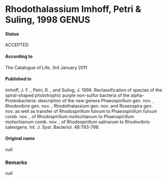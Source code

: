 Rhodothalassium Imhoff, Petri & Suling, 1998 GENUS
=======

#### Status
ACCEPTED

#### According to
The Catalogue of Life, 3rd January 2011

#### Published in
Imhoff, J. F. , Petri, R. , and Suling, J. 1998. Reclassification of species of the spiral-shaped phototrophic purple non-sulfur bacteria of the alpha-Proteobacteria: description of the new genera Phaeospirillum gen. nov. , Rhodovibrio gen. nov. , Rhodothalassium gen. nov. and Roseospira gen. nov. as well as transfer of Rhodospirillum fulvum to Phaeospirillum fulvum comb. nov. , of Rhodospirillum molischianum to Phaeospirillum molischianum comb. nov. , of Rhodospirillum salinarum to Rhodovibrio salexigens. Int. J. Syst. Bacteriol. 48:793-798.

#### Original name
null

### Remarks
null